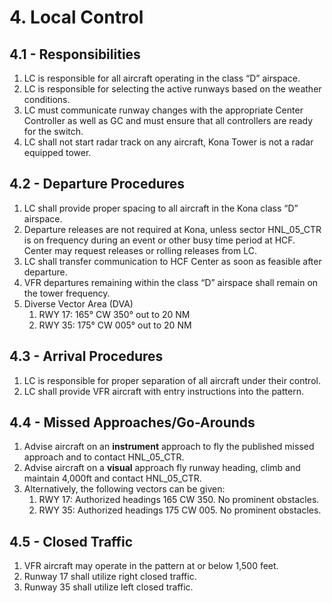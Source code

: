 # 4. Local Control

## 4.1 - Responsibilities

1. LC is responsible for all aircraft operating in the class “D” airspace.
2. LC is responsible for selecting the active runways based on the weather conditions.
3. LC must communicate runway changes with the appropriate Center Controller as well as GC and must ensure that all controllers are ready for the switch.
4. LC shall not start radar track on any aircraft, Kona Tower is not a radar equipped tower.

## 4.2 - Departure Procedures

1. LC shall provide proper spacing to all aircraft in the Kona class “D” airspace.
2. Departure releases are not required at Kona, unless sector HNL_05_CTR is on frequency during an event or other busy time period at HCF. Center may request releases or rolling releases from LC.
3. LC shall transfer communication to HCF Center as soon as feasible after departure.
4. VFR departures remaining within the class “D” airspace shall remain on the tower frequency.
5. Diverse Vector Area (DVA)
   1. RWY 17: 165° CW 350° out to 20 NM
   2. RWY 35: 175° CW 005° out to 20 NM

## 4.3 - Arrival Procedures

1. LC is responsible for proper separation of all aircraft under their control.
2. LC shall provide VFR aircraft with entry instructions into the pattern.

## 4.4 - Missed Approaches/Go-Arounds

1. Advise aircraft on an **instrument** approach to fly the published missed approach and to contact HNL_05_CTR.
2. Advise aircraft on a **visual** approach fly runway heading, climb and maintain 4,000ft and contact HNL_05_CTR.
3. Alternatively, the following vectors can be given:
   1. RWY 17: Authorized headings 165 CW 350. No prominent obstacles.
   2. RWY 35: Authorized headings 175 CW 005. No prominent obstacles.

## 4.5 - Closed Traffic

1. VFR aircraft may operate in the pattern at or below 1,500 feet.
2. Runway 17 shall utilize right closed traffic.
3. Runway 35 shall utilize left closed traffic.
